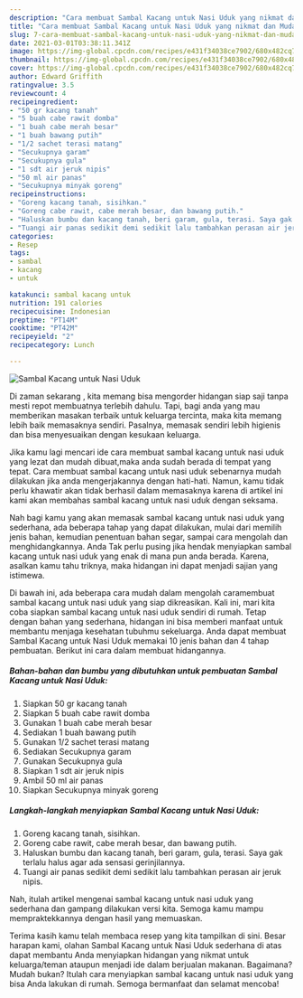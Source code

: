 ```yaml
---
description: "Cara membuat Sambal Kacang untuk Nasi Uduk yang nikmat dan Mudah Dibuat"
title: "Cara membuat Sambal Kacang untuk Nasi Uduk yang nikmat dan Mudah Dibuat"
slug: 7-cara-membuat-sambal-kacang-untuk-nasi-uduk-yang-nikmat-dan-mudah-dibuat
date: 2021-03-01T03:38:11.341Z
image: https://img-global.cpcdn.com/recipes/e431f34038ce7902/680x482cq70/sambal-kacang-untuk-nasi-uduk-foto-resep-utama.jpg
thumbnail: https://img-global.cpcdn.com/recipes/e431f34038ce7902/680x482cq70/sambal-kacang-untuk-nasi-uduk-foto-resep-utama.jpg
cover: https://img-global.cpcdn.com/recipes/e431f34038ce7902/680x482cq70/sambal-kacang-untuk-nasi-uduk-foto-resep-utama.jpg
author: Edward Griffith
ratingvalue: 3.5
reviewcount: 4
recipeingredient:
- "50 gr kacang tanah"
- "5 buah cabe rawit domba"
- "1 buah cabe merah besar"
- "1 buah bawang putih"
- "1/2 sachet terasi matang"
- "Secukupnya garam"
- "Secukupnya gula"
- "1 sdt air jeruk nipis"
- "50 ml air panas"
- "Secukupnya minyak goreng"
recipeinstructions:
- "Goreng kacang tanah, sisihkan."
- "Goreng cabe rawit, cabe merah besar, dan bawang putih."
- "Haluskan bumbu dan kacang tanah, beri garam, gula, terasi. Saya gak terlalu halus agar ada sensasi gerinjilannya."
- "Tuangi air panas sedikit demi sedikit lalu tambahkan perasan air jeruk nipis."
categories:
- Resep
tags:
- sambal
- kacang
- untuk

katakunci: sambal kacang untuk 
nutrition: 191 calories
recipecuisine: Indonesian
preptime: "PT14M"
cooktime: "PT42M"
recipeyield: "2"
recipecategory: Lunch

---
```



![Sambal Kacang untuk Nasi Uduk](https://img-global.cpcdn.com/recipes/e431f34038ce7902/680x482cq70/sambal-kacang-untuk-nasi-uduk-foto-resep-utama.jpg)

Di zaman  sekarang , kita memang bisa mengorder hidangan siap saji tanpa mesti repot membuatnya terlebih dahulu. Tapi, bagi anda yang mau memberikan masakan terbaik untuk keluarga tercinta, maka kita memang lebih baik memasaknya sendiri. Pasalnya, memasak sendiri lebih higienis dan bisa menyesuaikan dengan kesukaan keluarga.

Jika kamu lagi mencari ide cara membuat sambal kacang untuk nasi uduk yang lezat dan mudah dibuat,maka anda sudah berada di tempat yang tepat. Cara membuat sambal kacang untuk nasi uduk  sebenarnya mudah dilakukan jika anda mengerjakannya dengan hati-hati. Namun, kamu tidak perlu khawatir akan tidak berhasil dalam memasaknya 
karena di artikel ini kami akan membahas sambal kacang untuk nasi uduk dengan seksama.  



Nah bagi kamu yang akan memasak sambal kacang untuk nasi uduk yang sederhana, ada beberapa tahap yang dapat dilakukan, mulai dari memilih jenis bahan, kemudian penentuan bahan segar, sampai cara mengolah dan menghidangkannya. Anda Tak perlu pusing jika hendak menyiapkan sambal kacang untuk nasi uduk yang enak di mana pun anda berada. Karena, asalkan kamu  tahu triknya, maka hidangan ini dapat menjadi sajian yang istimewa.

Di bawah ini, ada beberapa cara mudah dalam mengolah caramembuat sambal kacang untuk nasi uduk yang siap dikreasikan. Kali ini, mari kita coba siapkan sambal kacang untuk nasi uduk sendiri di rumah. Tetap dengan bahan yang sederhana, hidangan ini bisa memberi manfaat untuk membantu menjaga kesehatan tubuhmu sekeluarga. Anda dapat membuat Sambal Kacang untuk Nasi Uduk memakai 10 jenis bahan dan 4 tahap pembuatan. Berikut ini cara dalam membuat hidangannya.

<!--inarticleads1-->

##### Bahan-bahan dan bumbu yang dibutuhkan untuk pembuatan Sambal Kacang untuk Nasi Uduk:

1. Siapkan 50 gr kacang tanah
1. Siapkan 5 buah cabe rawit domba
1. Gunakan 1 buah cabe merah besar
1. Sediakan 1 buah bawang putih
1. Gunakan 1/2 sachet terasi matang
1. Sediakan Secukupnya garam
1. Gunakan Secukupnya gula
1. Siapkan 1 sdt air jeruk nipis
1. Ambil 50 ml air panas
1. Siapkan Secukupnya minyak goreng




<!--inarticleads2-->

##### Langkah-langkah menyiapkan Sambal Kacang untuk Nasi Uduk:

1. Goreng kacang tanah, sisihkan.
1. Goreng cabe rawit, cabe merah besar, dan bawang putih.
1. Haluskan bumbu dan kacang tanah, beri garam, gula, terasi. Saya gak terlalu halus agar ada sensasi gerinjilannya.
1. Tuangi air panas sedikit demi sedikit lalu tambahkan perasan air jeruk nipis.




Nah, itulah artikel mengenai  sambal kacang untuk nasi uduk  yang sederhana dan gampang dilakukan versi kita. Semoga kamu mampu mempraktekkannya dengan hasil yang memuaskan. 

Terima kasih kamu telah membaca resep yang kita tampilkan di sini. Besar harapan kami, olahan  Sambal Kacang untuk Nasi Uduk sederhana di atas dapat membantu Anda menyiapkan hidangan yang nikmat untuk keluarga/teman ataupun menjadi ide dalam berjualan makanan. Bagaimana? Mudah bukan? Itulah cara menyiapkan sambal kacang untuk nasi uduk yang bisa Anda lakukan di rumah. Semoga bermanfaat dan selamat mencoba!

